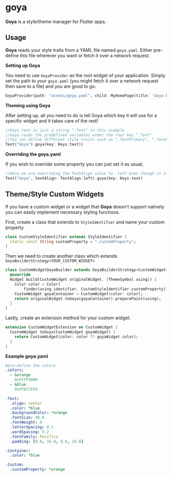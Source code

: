 
# goya
 
**Goya** is a style/theme manager for Flutter apps.

## Usage
**Goya** reads your style traits from a YAML file named `goya.yaml`. Either pre-define this file wherever you want or fetch it over a network request.

**Setting up Goya**

You need to use `GoyaProvider` as the root widget of your application. Simply set the path to your `goya.yaml` (you might fetch it over a network request then save to a file) and you are good to go.

```dart
GoyaProvider(path: "assets/goya.yaml", child: MyHomePage(title: 'Goya Demo')),
```

**Theming using Goya** 

After setting up, all you need to do is tell Goya which key it will use for a specific widget and it takes care of the rest!

```dart
//Keys.text is just a string ".Text" in this example
//Goya reads the predefined variables under the root key ".Text"
//You can define different style traits such as ".TextPrimary", ".TextHeader" etc. in goya.yaml
Text("Goya").goya(key: Keys.text))
```

**Overriding the goya.yaml**

If you wish to override some property you can just set it as usual;

```dart
//Here we are overriding the TextAlign value to .left even though it is predefined as .center in our goya.yaml
Text("Goya", textAlign: TextAlign.left).goya(key: Keys.text)
```

## Theme/Style Custom Widgets

If you have a custom widget or a widget that **Goya** doesn't support natively you can easily implement necessary styling functions.

First, create a class that extends to `StyleIdentifier` and name your custom property.

```dart
class CustomStyleIdentifier extends StyleIdentifier {
  static const String customProperty = ".customProperty";
}
```

Then we need to create another class which  extends `GoyaBuilderStrategy<YOUR_CUSTOM_WIDGET>`

```dart
class CustomWidgetGoyaBuilder extends GoyaBuilderStrategy<CustomWidget> {
  @override
  Widget build(CustomWidget originalWidget, {ThemeSymbol using}) {
    Color color = Color(
        finder(using.identifier, CustomStyleIdentifier.customProperty));
    CustomWidget goyaContainer = CustomWidget(color: color);
    return originalWidget.toGoya(goyaContainer).preparePaint(using);
  }
}
```

Lastly, create an extension method for your custom widget.
```dart
extension CustomWidgetExtension on CustomWidget {
  CustomWidget toGoya(CustomWidget goyaWidget) {
    return CustomWidget(color: color ?? goyaWidget.color);
  }
}
```
**Example goya.yaml**
```yaml
#pre-define the colors
.colors:
  - &orange
    0xFFFF9000
  - &blue
    0xFF87CEFA

.Text:
  .align: center
  .color: *blue
  .backgroundColor: *orange
  .fontSize: 48.0
  .fontWeight: 8
  .letterSpacing: 0.1
  .wordSpacing: 0.2
  .fontFamily: Pacifico
  .padding: [8.0, 16.0, 8.0, 16.0]

.Container:
  .color: *blue

.Custom:
  .customProperty: *orange

```
